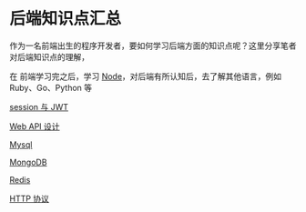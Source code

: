 # 后端知识点汇总

作为一名前端出生的程序开发者，要如何学习后端方面的知识点呢？这里分享笔者对后端知识点的理解，


<RoadMap :data="[
    // { title:'三五路线图',x:320,y:200 ,download:true},
    { title:'⭐后端之海', x:320,y:240,
    // download:true,
        link:'/BackEnd/',
        left:[
            [{ title: 'Ruby',  link:'./Ruby/' },[
                ['rails']
            ]],
            [{ title: 'Goland',  link:'./Go/' }],
            [{ title: 'Python', link:'./Python/' },[
                ['Flask'],
                ['Django']
            ]],
        ],
        right:[
            ['数据库',[
                [{ title: 'Mysql', link:'./Mysql'}],
                //  [{ title: 'Postgres', link:'./Postgres'}],
                [{ title: 'MongoDB', link:'./MongoDB'}],
            ]],
            // ['内存'],
            // ['进程线程'],
            // ['缓存缓存系统'],
            [{ title: 'Redis', link:'./Redis'}],
        ],
    },
    {title:'共同知识点',
        left:[
            [{ title: 'HTTP 协议', link:'/HTTP/'}],
            [{ title: 'Session', link:'./session与JWT'}],
            [{ title: 'RESTful', link:'./RESTful'}]
        ]
    },
    {title:'全栈开发者'}
]" />

在 前端学习完之后，学习 [Node](../Node/)，对后端有所认知后，去了解其他语言，例如 Ruby、Go、Python 等

[session 与 JWT](./session与JWT)

[Web API 设计](./RESTful)

[Mysql](./Mysql)

[MongoDB](./MongoDB)

[Redis](./Redis)

[HTTP 协议](../HTTP/)

